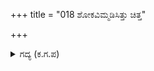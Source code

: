 +++
title = "018 ಶೋಕವಿಮ್ಮಡಿಸಿತ್ತು ಚಿತ್ತ"

+++

<details><summary>ಗದ್ಯ (ಕ.ಗ.ಪ) </summary>

18. ಧರ್ಮರಾಯನಿಗೆ ದುಃಖ ಇಮ್ಮಡಿಸಿತು. ಸುಭದ್ರೆಯ ದುಃಖದ ಮಾತುಗಳೆಂಬ ಹರಿತವಾದ  ಬಾಣಗಳು ಧರ್ಮರಾಯನ ಹೃದಯದಲ್ಲಿ ನಾಟಿದವು. "ಅಭಿಮನ್ಯು ಕುಮಾರನ ಅಗಲಿಕೆಯ ಬೆಂಕಿಗೆ ಸುಭದ್ರೆಯ ಶೋಕವು ಗಾಳಿಯಂತಾಯ್ತು. ತನಗೆ ದೇವ ಲೋಕದವರೊಡನೆ ಬೆರೆಯುವುದೊಂದೇ ಉಳಿದಿರುವ ಪುರುಷಾರ್ಥ ಮಾರ್ಗ" ಎಂದು ಧರ್ಮರಾಯ ಹೇಳಿದ.
</details>

